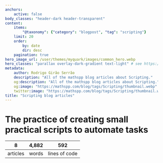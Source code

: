 ```yaml
---
anchors:
    active: false
body_classes: "header-dark header-transparent"
content:
    items:
        "@taxonomy": {"category": "blogpost", "tag": "scripting"}
    limit: 20
    order:
        by: date
        dir: desc
    pagination: true
hero_image_url: /user/themes/myquark/images/common_hero.webp
hero_classes: "parallax overlay-dark-gradient text-light" # see https://demo.getgrav.org/blog-skeleton/blog/hero-classes
metadata:
    author: Rodrigo Girão Serrão
    description: "All of the mathspp blog articles about Scripting."
    og:description: "All of the mathspp blog articles about Scripting."
    og:image: "https://mathspp.com/blog/tags/Scripting/thumbnail.webp"
    twitter:image: "https://mathspp.com/blog/tags/Scripting/thumbnail.webp"
title: "Scripting blog articles"
---
```



# The practice of creating small practical scripts to automate tasks


<table class="stats-table">
    <thead>
        <tr>
            <th style="text-align: center;">8</th>
            <th style="text-align: center;">4,882</th>
            <th style="text-align: center;">592</th>
        </tr>
    </thead>
    <tbody>
        <tr>
            <td style="text-align: center;">articles</td>
            <td style="text-align: center;">words</td>
            <td style="text-align: center;">lines of code</td>
        </tr>
    </tbody>
</table>